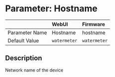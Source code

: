 # Parameter: Hostname

|                   | WebUI               | Firmware
|:---               |:---                 |:----
| Parameter Name    | Hostname            | hostname
| Default Value     | `watermeter`        | `watermeter`


## Description

Network name of the device
